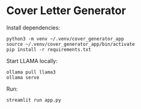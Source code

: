 # Cover Letter Generator

Install dependencies:

```
python3 -m venv ~/.venv/cover_generator_app
source ~/.venv/cover_generator_app/bin/activate
pip install -r requirements.txt
```

Start LLAMA locally:

```
ollama pull llama3
ollama serve
```

Run:

```
streamlit run app.py
```

